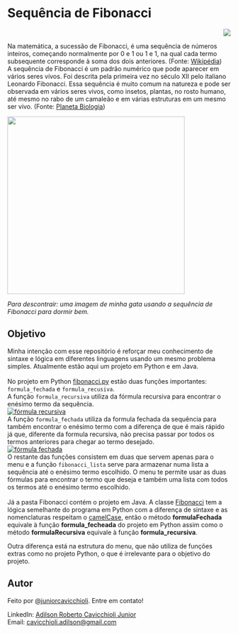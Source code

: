 # Sequência de Fibonacci
<p align="right">
<img src="https://shields-io-visitor-counter.herokuapp.com/badge?page=juniorcavicchioli.DesafioTarget&color=1D70B8&logo=GitHub&logoColor=FFFFFF&style=flat-square"/>
</p>
Na matemática, a sucessão de Fibonacci, é uma sequência de números inteiros, começando normalmente por 0 e 1 ou 1 e 1,
na qual cada termo subsequente corresponde à soma dos dois anteriores.
(Fonte: <a href="https://pt.wikipedia.org/wiki/Sequência_de_Fibonacci" target="_blank">Wikipédia</a>) </br>
A sequência de Fibonacci é um padrão numérico que pode aparecer em vários seres vivos. Foi descrita pela
primeira vez no século XII pelo italiano Leonardo Fibonacci. Essa sequência é muito comum na natureza e pode ser
observada em vários seres vivos, como insetos, plantas, no rosto humano, até mesmo no rabo de um camaleão e em 
várias estruturas em um mesmo ser vivo.
(Fonte: <a href="https://planetabiologia.com/a-sequencia-de-fibonacci-na-natureza/">Planeta Biologia</a>)

<img src="https://user-images.githubusercontent.com/101985616/227748459-9c5606fd-6f88-42a4-9944-1cea516202c4.jpg"
     width="400em"/>

*Para descontrair: uma imagem de minha gata usando a sequência de Fibonacci para dormir bem.*

## Objetivo
Minha intenção com esse repositório é reforçar meu conhecimento de sintaxe e lógica em diferentes linguagens usando um mesmo problema simples.
Atualmente estão aqui um projeto em Python e em Java. </br> </br>
No projeto em Python <a href="https://github.com/juniorcavicchioli/fibonacci/blob/main/fibonacci.py">fibonacci.py</a>
estão duas funções importantes: `formula_fechada` e `formula_recusiva`. </br>
A função `formula_recursiva` utiliza da fórmula recursiva para encontrar o enésimo termo da sequência. </br>
<a href="https://www.ime.unicamp.br/~deleo/MA220/a03.pdf" target="_blank">
![fórmula recursiva](https://user-images.githubusercontent.com/101985616/206966245-3eed2f00-b914-4a08-a5f2-df2eac2fedad.png)
</a>
</br>
A função `formula_fechada` utiliza da formula fechada da sequência para também encontrar o enésimo termo com a
diferença de que é mais rápido já que, diferente da formula recursiva, não precisa passar por todos os termos anteriores
para chegar ao termo desejado. </br>
<a href="https://www.ime.unicamp.br/~deleo/MA220/a03.pdf" target="_blank">
![fórmula fechada](https://user-images.githubusercontent.com/101985616/206967548-bf707cff-de07-4d8a-96eb-bd62f0a31184.png)
</a>
</br>
O restante das funções consistem em duas que servem apenas para o menu e a função `fibonacci_lista`
serve para armazenar numa lista a sequência até o enésimo termo escolhido. O menu te permite usar as duas fórmulas para encontrar
o termo que deseja e também uma lista com todos os termos até o enésimo termo escolhido.
</br> </br>
Já a pasta Fibonacci contém o projeto em Java. A classe 
<a href="https://github.com/juniorcavicchioli/fibonacci/blob/main/Fibonacci/src/br/com/fiap/tads/rm94548/ddd/fibonacci/Fibonacci.java">
Fibonacci</a> tem a lógica semelhante do programa em Python com a diferença de sintaxe e as nomenclaturas respeitam o 
<a href="https://pt.wikipedia.org/wiki/CamelCase">camelCase</a>, então o método <b>formulaFechada</b> equivale à função <b>formula_fecheada</b>
do projeto em Python assim como o método <b>formulaRecursiva</b> equivale à função <b>formula_recursiva</b>.
</br>

Outra diferença está na estrutura do menu, que não utiliza de funções extras como no projeto Python, o que é irrelevante para o objetivo do
projeto.

## Autor
Feito por [@juniorcavicchioli](https://github.com/juniorcavicchioli?tab=repositories). Entre em contato!

LinkedIn: [Adilson Roberto Cavicchioli Junior](https://www.linkedin.com/in/adilson-roberto-cavicchioli-junior-6816b7192?lipi=urn%3Ali%3Apage%3Ad_flagship3_profile_view_base_contact_details%3BIpMh5bVEQOi82%2FRHJ6oxkg%3D%3D) <br>
Email: [cavicchioli.adilson@gmail.com](mailto:cavicchioli.adilson@gmail.com)
